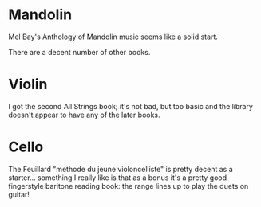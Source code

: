 # Mandolin

Mel Bay's Anthology of Mandolin music seems like a solid start.

There are a decent number of other books.


# Violin

I got the second All Strings book; it's not bad, but too basic and the
library doesn't appear to have any of the later books.


# Cello

The Feuillard "methode du jeune violoncelliste" is pretty decent as
a starter... something I really like is that as a bonus it's a pretty
good fingerstyle baritone reading book: the range lines up to play
the duets on guitar!
